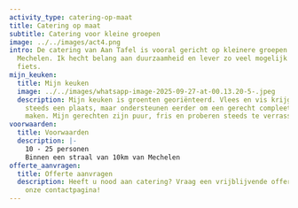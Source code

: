 ```yaml
---
activity_type: catering-op-maat
title: Catering op maat
subtitle: Catering voor kleine groepen
image: ../../images/act4.png
intro: D﻿e catering van Aan Tafel is vooral gericht op kleinere groepen binnen
  Mechelen. Ik hecht belang aan duurzaamheid en lever zo veel mogelijk met de
  fiets.
mijn_keuken:
  title: Mijn keuken
  image: ../../images/whatsapp-image-2025-09-27-at-00.13.20-5-.jpeg
  description: Mijn keuken is groenten georiënteerd. Vlees en vis krijgen ook nog
    steeds een plaats, maar ondersteunen eerder om een gerecht compleet te
    maken. Mijn gerechten zijn puur, fris en proberen steeds te verrassen.
voorwaarden:
  title: Voorwaarden
  description: |-
    10 - 25 personen
    Binnen een straal van 10km van Mechelen
offerte_aanvragen:
  title: Offerte aanvragen
  description: Heeft u nood aan catering? Vraag een vrijblijvende offerte aan via
    onze contactpagina!
---
```

